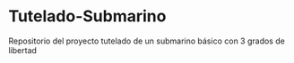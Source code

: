 # Tutelado-Submarino
Repositorio del proyecto tutelado de un submarino básico con 3 grados de libertad 
